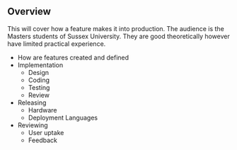 Overview
--------

This will cover how a feature makes it into production.
The audience is the Masters students of Sussex University.
They are good theoretically however have limited practical experience.

 - How are features created and defined
 - Implementation
    - Design
    - Coding
    - Testing
    - Review
 - Releasing
    - Hardware
    - Deployment Languages
 - Reviewing
    - User uptake
    - Feedback
